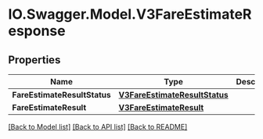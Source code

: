 # IO.Swagger.Model.V3FareEstimateResponse
## Properties

Name | Type | Description | Notes
------------ | ------------- | ------------- | -------------
**FareEstimateResultStatus** | [**V3FareEstimateResultStatus**](V3FareEstimateResultStatus.md) |  | [optional] 
**FareEstimateResult** | [**V3FareEstimateResult**](V3FareEstimateResult.md) |  | [optional] 

[[Back to Model list]](../README.md#documentation-for-models) [[Back to API list]](../README.md#documentation-for-api-endpoints) [[Back to README]](../README.md)

